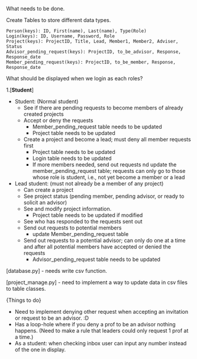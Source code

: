 What needs to be done.

Create Tables to store different data types.

    Person(keys): ID, First(name), Last(name), Type(Role)
    Login(keys): ID, Username, Password, Role
    Project(keys): ProjectID, Title, Lead, Member1, Member2, Adviser, Status
    Advisor_pending_request(keys): ProjectID, to_be_advisor, Response, Response_date
    Member_pending_request(keys): ProjectID, to_be_member, Response, Response_date

What should be displayed when we login as each roles?

1.[**Student**]


  - Student: (Normal student)
    - See if there are pending requests to become members of already created projects
    - Accept or deny the requests
      - Member_pending_request table needs to be updated
      - Project table needs to be updated
    - Create a project and become a lead; must deny all member requests first
        - Project table needs to be updated
        - Login table needs to be updated
        - If more members needed, send out requests nd update the member_pending_request table; requests can only go to those whose role is student, i.e., not yet become a member or a lead
  - Lead student: (must not already be a member of any project)
    - Can create a project
    - See project status (pending member, pending advisor, or ready to solicit an advisor)
    - See and modify project information.
      - Project table needs to be updated if modified 
    - See who has responded to the requests sent out
    - Send out requests to potential members
      - update Member_pending_request table
    - Send out requests to a potential advisor; can only do one at a time and after all potential members have accepted or denied the requests
        - Advisor_pending_request table needs to be updated
    
[database.py]
    - needs write csv function.

[project_manage.py]
    - need to implement a way to update data in csv files to table classes.

{Things to do}
- Need to implement denying other request when accepting an invitation or request to be an advisor. :D
- Has a loop-hole where if you deny a prof to be an advisor nothing happens. (Need to make a rule that leaders could only request 1 prof at a time.)
- As a student: when checking inbox user can input any number instead of the one in display.